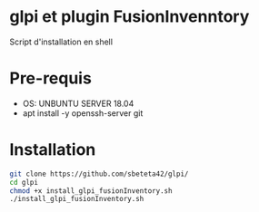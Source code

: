 # glpi et plugin FusionInvenntory
Script d'installation en shell

# Pre-requis
- OS: UNBUNTU SERVER 18.04
- apt install -y openssh-server git

# Installation
```bash
git clone https://github.com/sbeteta42/glpi/
cd glpi
chmod +x install_glpi_fusionInventory.sh
./install_glpi_fusionInventory.sh
